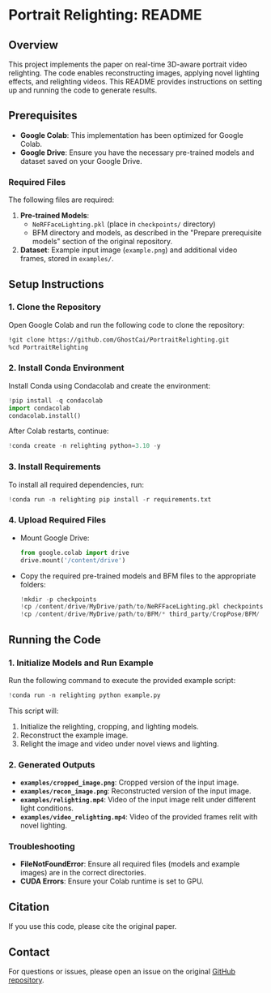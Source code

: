 # Portrait Relighting: README

## Overview
This project implements the paper on real-time 3D-aware portrait video relighting. The code enables reconstructing images, applying novel lighting effects, and relighting videos. This README provides instructions on setting up and running the code to generate results.

## Prerequisites
- **Google Colab**: This implementation has been optimized for Google Colab.
- **Google Drive**: Ensure you have the necessary pre-trained models and dataset saved on your Google Drive.

### Required Files
The following files are required:
1. **Pre-trained Models**:
   - `NeRFFaceLighting.pkl` (place in `checkpoints/` directory)
   - BFM directory and models, as described in the "Prepare prerequisite models" section of the original repository.
2. **Dataset**: Example input image (`example.png`) and additional video frames, stored in `examples/`.

## Setup Instructions

### 1. Clone the Repository
Open Google Colab and run the following code to clone the repository:
```bash
!git clone https://github.com/GhostCai/PortraitRelighting.git
%cd PortraitRelighting
```

### 2. Install Conda Environment
Install Conda using Condacolab and create the environment:
```python
!pip install -q condacolab
import condacolab
condacolab.install()
```
After Colab restarts, continue:
```python
!conda create -n relighting python=3.10 -y
```

### 3. Install Requirements
To install all required dependencies, run:
```python
!conda run -n relighting pip install -r requirements.txt
```

### 4. Upload Required Files
- Mount Google Drive:
  ```python
  from google.colab import drive
  drive.mount('/content/drive')
  ```
- Copy the required pre-trained models and BFM files to the appropriate folders:
  ```python
  !mkdir -p checkpoints
  !cp /content/drive/MyDrive/path/to/NeRFFaceLighting.pkl checkpoints/
  !cp /content/drive/MyDrive/path/to/BFM/* third_party/CropPose/BFM/
  ```

## Running the Code

### 1. Initialize Models and Run Example
Run the following command to execute the provided example script:
```python
!conda run -n relighting python example.py
```
This script will:
1. Initialize the relighting, cropping, and lighting models.
2. Reconstruct the example image.
3. Relight the image and video under novel views and lighting.

### 2. Generated Outputs
- **`examples/cropped_image.png`**: Cropped version of the input image.
- **`examples/recon_image.png`**: Reconstructed version of the input image.
- **`examples/relighting.mp4`**: Video of the input image relit under different light conditions.
- **`examples/video_relighting.mp4`**: Video of the provided frames relit with novel lighting.

### Troubleshooting
- **FileNotFoundError**: Ensure all required files (models and example images) are in the correct directories.
- **CUDA Errors**: Ensure your Colab runtime is set to GPU.

## Citation
If you use this code, please cite the original paper.

## Contact
For questions or issues, please open an issue on the original [GitHub repository](https://github.com/GhostCai/PortraitRelighting).
